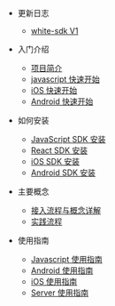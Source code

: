 * 更新日志

  * [white-sdk V1](releaseNote.md)

* 入门介绍

  * [项目简介](introduction.md)
  * [javascript 快速开始](js_quickstart.md)
  * [iOS 快速开始](iOS_quickstart.md)
  * [Android 快速开始](Android_quickstart.md)

* 如何安装

  * [JavaScript SDK 安装](js_SDK_install.md)
  * [React SDK 安装](react_SDK_intsall.md)
  * [iOS SDK 安装](iOS_SDK_install.md)
  * [Android SDK 安装](Android_SDK_install.md)

* 主要概念

  * [接入流程与概念详解](concept.md)
  * [实践流程](process.md)

* 使用指南

  * [Javascript 使用指南](js_detail_api.md)
  * [Android 使用指南](Android_detail_api.md)
  * [iOS 使用指南](iOS_detail_api.md)
  * [Server 使用指南](server_detail_api.md)

